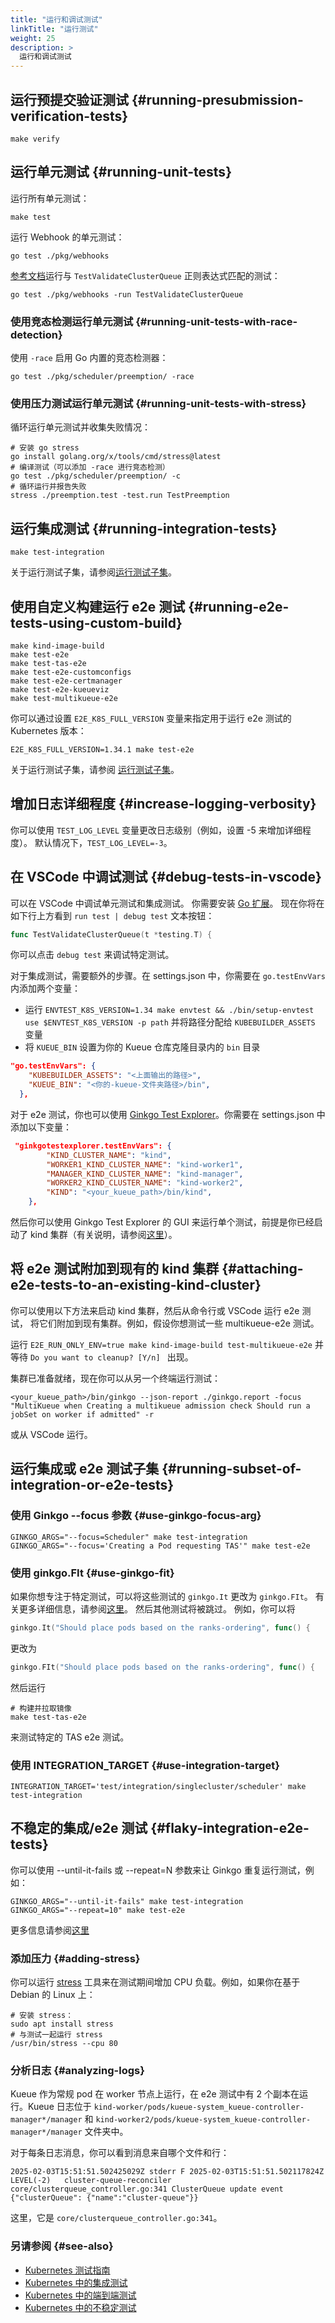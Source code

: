 ```yaml
---
title: "运行和调试测试"
linkTitle: "运行测试"
weight: 25
description: >
  运行和调试测试
---
```


## 运行预提交验证测试 {#running-presubmission-verification-tests}
```shell
make verify
```

## 运行单元测试 {#running-unit-tests}
运行所有单元测试：
```shell
make test
```

运行 Webhook 的单元测试：
```shell
go test ./pkg/webhooks
```
[参考文档](https://pkg.go.dev/cmd/go#hdr-Testing_flags)运行与 `TestValidateClusterQueue` 正则表达式匹配的测试：
```shell
go test ./pkg/webhooks -run TestValidateClusterQueue
```

### 使用竞态检测运行单元测试 {#running-unit-tests-with-race-detection}

使用 `-race` 启用 Go 内置的竞态检测器：
```shell
go test ./pkg/scheduler/preemption/ -race
```

### 使用压力测试运行单元测试 {#running-unit-tests-with-stress}

循环运行单元测试并收集失败情况：
```shell
# 安装 go stress
go install golang.org/x/tools/cmd/stress@latest
# 编译测试（可以添加 -race 进行竞态检测）
go test ./pkg/scheduler/preemption/ -c
# 循环运行并报告失败
stress ./preemption.test -test.run TestPreemption
```

## 运行集成测试 {#running-integration-tests}

```shell
make test-integration
```

关于运行测试子集，请参阅[运行测试子集](#running-subset-of-integration-or-e2e-tests)。

## 使用自定义构建运行 e2e 测试 {#running-e2e-tests-using-custom-build}
```shell
make kind-image-build
make test-e2e
make test-tas-e2e
make test-e2e-customconfigs
make test-e2e-certmanager
make test-e2e-kueueviz
make test-multikueue-e2e
```

你可以通过设置 `E2E_K8S_FULL_VERSION` 变量来指定用于运行 e2e 测试的 Kubernetes 版本：
```shell
E2E_K8S_FULL_VERSION=1.34.1 make test-e2e
```

关于运行测试子集，请参阅 [运行测试子集](#running-subset-of-integration-or-e2e-tests)。

## 增加日志详细程度 {#increase-logging-verbosity}
你可以使用 `TEST_LOG_LEVEL` 变量更改日志级别（例如，设置 -5 来增加详细程度）。
默认情况下，`TEST_LOG_LEVEL=-3`。

## 在 VSCode 中调试测试 {#debug-tests-in-vscode}
可以在 VSCode 中调试单元测试和集成测试。
你需要安装 [Go 扩展](https://marketplace.visualstudio.com/items?itemName=golang.Go)。
现在你将在如下行上方看到 `run test | debug test` 文本按钮：
```go
func TestValidateClusterQueue(t *testing.T) {
```
你可以点击 `debug test` 来调试特定测试。

对于集成测试，需要额外的步骤。在 settings.json 中，你需要在 `go.testEnvVars` 内添加两个变量：
- 运行 `ENVTEST_K8S_VERSION=1.34 make envtest && ./bin/setup-envtest use $ENVTEST_K8S_VERSION -p path` 并将路径分配给 `KUBEBUILDER_ASSETS` 变量
- 将 `KUEUE_BIN` 设置为你的 Kueue 仓库克隆目录内的 `bin` 目录
```json
"go.testEnvVars": {
    "KUBEBUILDER_ASSETS": "<上面输出的路径>",
    "KUEUE_BIN": "<你的-kueue-文件夹路径>/bin",
  },
```

对于 e2e 测试，你也可以使用 [Ginkgo Test Explorer](https://marketplace.visualstudio.com/items?itemName=joselitofilho.ginkgotestexplorer)。你需要在 settings.json 中添加以下变量：
```json
 "ginkgotestexplorer.testEnvVars": {
        "KIND_CLUSTER_NAME": "kind",
        "WORKER1_KIND_CLUSTER_NAME": "kind-worker1",
        "MANAGER_KIND_CLUSTER_NAME": "kind-manager",
        "WORKER2_KIND_CLUSTER_NAME": "kind-worker2",
        "KIND": "<your_kueue_path>/bin/kind",
    },
```
然后你可以使用 Ginkgo Test Explorer 的 GUI 来运行单个测试，前提是你已经启动了 kind 集群（有关说明，请参阅[这里](#attaching-e2e-tests-to-an-existing-kind-cluster)）。

## 将 e2e 测试附加到现有的 kind 集群 {#attaching-e2e-tests-to-an-existing-kind-cluster}
你可以使用以下方法来启动 kind 集群，然后从命令行或 VSCode 运行 e2e 测试，
将它们附加到现有集群。例如，假设你想测试一些 multikueue-e2e 测试。

运行 `E2E_RUN_ONLY_ENV=true make kind-image-build test-multikueue-e2e` 并等待 `Do you want to cleanup? [Y/n] ` 出现。

集群已准备就绪，现在你可以从另一个终端运行测试：
```shell
<your_kueue_path>/bin/ginkgo --json-report ./ginkgo.report -focus "MultiKueue when Creating a multikueue admission check Should run a jobSet on worker if admitted" -r
```
或从 VSCode 运行。

## 运行集成或 e2e 测试子集 {#running-subset-of-integration-or-e2e-tests}
### 使用 Ginkgo --focus 参数 {#use-ginkgo-focus-arg}
```shell
GINKGO_ARGS="--focus=Scheduler" make test-integration
GINKGO_ARGS="--focus='Creating a Pod requesting TAS'" make test-e2e
```
### 使用 ginkgo.FIt {#use-ginkgo-fit}
如果你想专注于特定测试，可以将这些测试的
`ginkgo.It` 更改为 `ginkgo.FIt`。
有关更多详细信息，请参阅[这里](https://onsi.github.io/ginkgo/#focused-specs)。
然后其他测试将被跳过。
例如，你可以将
```go
ginkgo.It("Should place pods based on the ranks-ordering", func() {
```
更改为
```go
ginkgo.FIt("Should place pods based on the ranks-ordering", func() {
```
然后运行
```shell
# 构建并拉取镜像
make test-tas-e2e
```
来测试特定的 TAS e2e 测试。

### 使用 INTEGRATION_TARGET {#use-integration-target}
```shell
INTEGRATION_TARGET='test/integration/singlecluster/scheduler' make test-integration
```

## 不稳定的集成/e2e 测试 {#flaky-integration-e2e-tests}
你可以使用 --until-it-fails 或 --repeat=N 参数来让 Ginkgo 重复运行测试，例如：
```shell
GINKGO_ARGS="--until-it-fails" make test-integration
GINKGO_ARGS="--repeat=10" make test-e2e
```
更多信息请参阅[这里](https://onsi.github.io/ginkgo/#repeating-spec-runs-and-managing-flaky-specs)

### 添加压力 {#adding-stress}
你可以运行 [stress](https://github.com/resurrecting-open-source-projects/stress) 工具来在测试期间增加 CPU 负载。例如，如果你在基于 Debian 的 Linux 上：
```shell
# 安装 stress：
sudo apt install stress
# 与测试一起运行 stress
/usr/bin/stress --cpu 80
```

### 分析日志 {#analyzing-logs}
Kueue 作为常规 pod 在 worker 节点上运行，在 e2e 测试中有 2 个副本在运行。Kueue 日志位于 `kind-worker/pods/kueue-system_kueue-controller-manager*/manager` 和 `kind-worker2/pods/kueue-system_kueue-controller-manager*/manager` 文件夹中。

对于每条日志消息，你可以看到消息来自哪个文件和行：
```log
2025-02-03T15:51:51.502425029Z stderr F 2025-02-03T15:51:51.502117824Z	LEVEL(-2)	cluster-queue-reconciler	core/clusterqueue_controller.go:341	ClusterQueue update event	{"clusterQueue": {"name":"cluster-queue"}}
```
这里，它是 `core/clusterqueue_controller.go:341`。

### 另请参阅 {#see-also}
- [Kubernetes 测试指南](https://github.com/kubernetes/community/blob/master/contributors/devel/sig-testing/testing.md)
- [Kubernetes 中的集成测试](https://github.com/kubernetes/community/blob/master/contributors/devel/sig-testing/integration-tests.md)
- [Kubernetes 中的端到端测试](https://github.com/kubernetes/community/blob/master/contributors/devel/sig-testing/e2e-tests.md)
- [Kubernetes 中的不稳定测试](https://github.com/kubernetes/community/blob/master/contributors/devel/sig-testing/flaky-tests.md)

